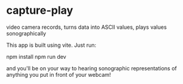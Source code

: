 # capture-play
video camera records, turns data into ASCII values, plays values sonographically

This app is built using vite. Just run:

npm install
npm run dev

and you'll be on your way to hearing sonographic representations of anything you put in front of your webcam!
